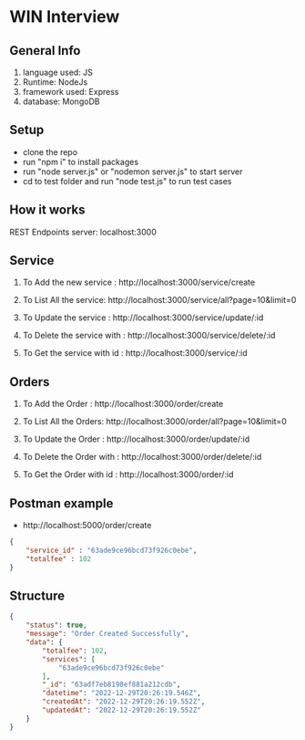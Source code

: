 # WIN Interview

## General Info

1. language used: JS
2. Runtime: NodeJs
2. framework used: Express
3. database: MongoDB

## Setup
- clone the repo
- run "npm i" to install packages
- run "node server.js" or "nodemon server.js" to start server
- cd to test folder and run "node test.js" to run test cases


## How it works

REST Endpoints 
server: localhost:3000

## Service

1. To Add the new service : http://localhost:3000/service/create

2. To List All the service: http://localhost:3000/service/all?page=10&limit=0
    
3. To Update the service : http://localhost:3000/service/update/:id

4. To Delete the service with : http://localhost:3000/service/delete/:id
    
5. To Get the service with id : http://localhost:3000/service/:id

## Orders

1. To Add the Order : http://localhost:3000/order/create

2. To List All the Orders: http://localhost:3000/order/all?page=10&limit=0
    
3. To Update the Order : http://localhost:3000/order/update/:id

4. To Delete the Order with : http://localhost:3000/order/delete/:id
    
5. To Get the Order with id : http://localhost:3000/order/:id

## Postman example
- http://localhost:5000/order/create
```json
{
    "service_id" : "63ade9ce96bcd73f926c0ebe",
    "totalfee" : 102
}
```

## Structure

```json response
{
    "status": true,
    "message": "Order Created Successfully",
    "data": {
        "totalfee": 102,
        "services": [
            "63ade9ce96bcd73f926c0ebe"
        ],
        "_id": "63adf7eb8198ef881a212cdb",
        "datetime": "2022-12-29T20:26:19.546Z",
        "createdAt": "2022-12-29T20:26:19.552Z",
        "updatedAt": "2022-12-29T20:26:19.552Z"
    }
}
```
